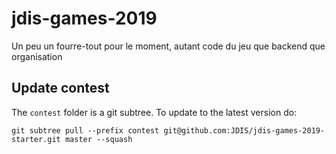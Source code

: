 # jdis-games-2019
Un peu un fourre-tout pour le moment, autant code du jeu que backend que organisation

## Update contest
The `contest` folder is a git subtree. To update to the latest version do:
```
git subtree pull --prefix contest git@github.com:JDIS/jdis-games-2019-starter.git master --squash
```
